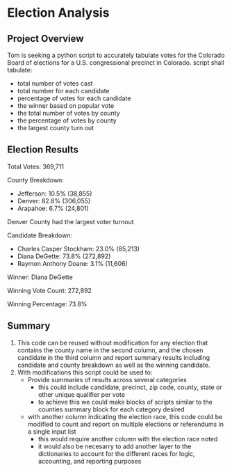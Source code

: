 # Election Analysis

## Project Overview
Tom is seeking a python script to accurately tabulate votes for the Colorado Board of elections for a U.S. congressional precinct in Colorado. 
script shall tabulate:
- total number of votes cast
- total number for each candidate
- percentage of votes for each candidate
- the winner based on popular vote
- the total number of votes by county
- the percentage of votes by county
- the largest county turn out

## Election Results
Total Votes: 369,711

County Breakdown:
 - Jefferson: 10.5% (38,855)
 - Denver: 82.8% (306,055)
 - Arapahoe: 6.7% (24,801)

Denver County had the largest voter turnout

Candidate Breakdown:
 - Charles Casper Stockham: 23.0% (85,213)
 - Diana DeGette: 73.8% (272,892)
 - Raymon Anthony Doane: 3.1% (11,606)

Winner: Diana DeGette

Winning Vote Count: 272,892

Winning Percentage: 73.8%


## Summary
1. This code can be reused without modification for any election that contains the county name in the second column, and the chosen candidate in the third column and report summary results including candidate and county breakdown as well as the winning candidate. 
2. With modifications this script could be used to:
   - Provide summaries of results across several categories 
     - this could include candidate, precinct, zip code, county, state or other unique qualifier per vote
     - to achieve this we could make blocks of scripts similar to the counties summary block for each category desired
   - with another column indicating the election race, this code could be modified to count and report on multiple elections or referendums in a single input list
     - this would require another column with the election race noted
     - it would also be necesarry to add another layer to the dictionaries to account for the different races for logic, accounting, and reporting purposes